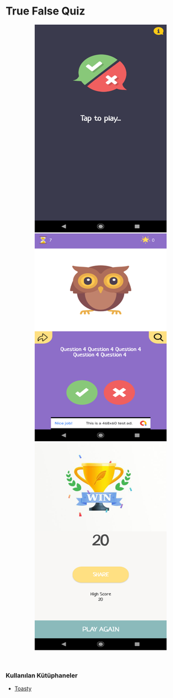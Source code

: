 # True False Quiz
<p align="center">
  <img src="https://raw.githubusercontent.com/erkaneroglu/True-False-Quiz/master/Images/ss1.png" width="350" height="550">
  <img src="https://raw.githubusercontent.com/erkaneroglu/True-False-Quiz/master/Images/ss2.png" width="350" height="550">
  <img src="https://raw.githubusercontent.com/erkaneroglu/True-False-Quiz/master/Images/ss3.png" width="350" height="550">
 </p>
 <br>
 <h3> <b>Kullanılan Kütüphaneler</b> </h3>
 <ul>
  <li><a href="https://github.com/GrenderG/Toasty">Toasty</a></li>
  </ul>
